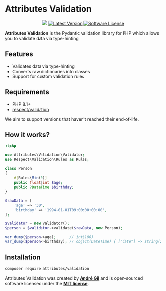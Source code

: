 # Attributes Validation

<p align="center">
    <a href="https://codecov.io/gh/Attributes-PHP/validation"><img src="https://codecov.io/gh/Attributes-PHP/validation/graph/badge.svg?token=9W2JHIDQ2V"/></a>
    <a href="https://packagist.org/packages/Attributes-PHP/validation"><img alt="Latest Version" src="https://img.shields.io/packagist/v/Attributes-PHP/validation"></a>
    <a href="https://packagist.org/packages/Attributes-PHP/validation"><img alt="Software License" src="https://img.shields.io/packagist/l/Attributes-PHP/validation"></a>
</p>

**Attributes Validation** is the Pydantic validation library for PHP which allows you to validate data via type-hinting

## Features

- Validates data via type-hinting
- Converts raw dictionaries into classes
- Support for custom validation rules

## Requirements

- PHP 8.1+
- [respect/validation](https://github.com/Respect/Validation)

We aim to support versions that haven't reached their end-of-life.

## How it works?

```php
<?php

use Attributes\Validation\Validator;
use Respect\Validation\Rules as Rules;

class Person
{
    #[Rules\Min(0)]
    public float|int $age;
    public ?DateTime $birthday;
}

$rawData = [
    'age' => '30',
    'birthday' => '1994-01-01T09:00:00+00:00',
];

$validator = new Validator();
$person = $validator->validate($rawData, new Person);

var_dump($person->age);      // int(100)
var_dump($person->birthday); // object(DateTime) { ["date"] => string(26) "1994-01-01 09:00:00.000000", (...) }
```

## Installation

```bash
composer require attributes/validation
```

Attributes Validation was created by **[André Gil](https://www.linkedin.com/in/andre-gil/)** and is open-sourced software licensed under the **[MIT license](https://opensource.org/licenses/MIT)**.
